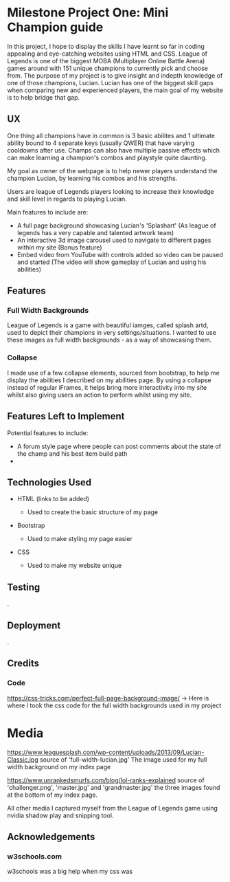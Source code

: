 # Milestone Project One: Mini Champion guide
In this project, I hope to display the skills I have learnt so far in coding appealing and eye-catching websites using HTML and CSS. 
League of Legends is one of the biggest MOBA (Multiplayer Online Battle Arena) games around with 151 unique champions to currently pick and choose from.
The purpose of my project is to give insight and indepth knowledge of one of those champions, Lucian. Lucian has one of the biggest skill gaps when comparing new 
and experienced players, the main goal of my website is to help bridge that gap.

## UX
One thing all champions have in common is 3 basic abilites and 1 ultimate ability bound to 4 separate keys (usually QWER) that have varying cooldowns after use.
Champs can also have multiple passive effects which can make learning a champion's combos and playstyle quite daunting. 

My goal as owner of the webpage is to help newer players understand the champion Lucian, by learning his combos and his strengths.

Users are league of Legends players looking to increase their knowledge and skill level in regards to playing Lucian.

Main features to include are:
* A full page background showcasing Lucian's 'Splashart' (As league of legends has a very capable and talented artwork team)
* An interactive 3d image carousel used to navigate to different pages within my site (Bonus feature)
* Embed video from YouTube with controls added so video can be paused and started (The video will show gameplay of Lucian and using his abilities)

## Features
### Full Width Backgrounds
League of Legends is a game with beautiful iamges, called splash artd, used to depict their champions in very settings/situations. I wanted
to use these images as full width backgrounds - as a way of showcasing them.

### Collapse
I made use of a few collapse elements, sourced from bootstrap, to help me display the abilities I described on my abilities page. 
By using a collapse instead of regular iFrames, it helps bring more interactivity into my site whilst also giving users an action to perform whilst using my site.

## Features Left to Implement
Potential features to include:
* A forum style page where people can post comments about the state of the champ and his best item build path
* 

## Technologies Used
* HTML (links to be added)
  * Used to create the basic structure of my page

* Bootstrap
  * Used to make styling my page easier

* CSS
  * Used to make my website unique

## Testing
.

## Deployment
.

## Credits
### Code 
https://css-tricks.com/perfect-full-page-background-image/ -> Here is where I took the css code for the full width backgrounds used in my project

# Media
https://www.leaguesplash.com/wp-content/uploads/2013/09/Lucian-Classic.jpg source of 'full-width-lucian.jpg' The image used for my full
width background on my index page

https://www.unrankedsmurfs.com/blog/lol-ranks-explained source of 'challenger.png', 'master.jpg' and 'grandmaster.jpg' the three images found at the bottom of my
index page.

All other media I captured myself from the League of Legends game using nvidia shadow play and snipping tool.

## Acknowledgements
### w3schools.com
w3schools was a big help when my css was 